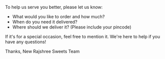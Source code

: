 To help us serve you better, please let us know:

- What would you like to order and how much?
- When do you need it delivered?
- Where should we deliver it? (Please include your pincode)

If it's for a special occasion, feel free to mention it. We're here to help if you have any questions!

Thanks,
New Rajshree Sweets Team
